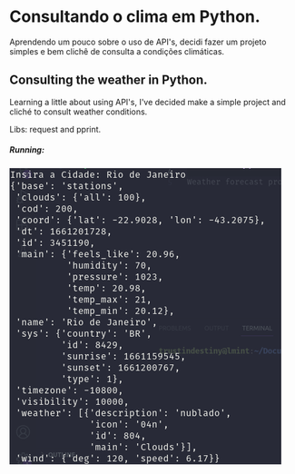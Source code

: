 <h1>Consultando o clima em Python.</h1>
Aprendendo um pouco sobre o uso de API's, decidi fazer um projeto simples e bem clichê de consulta a condições climáticas.
<h2>Consulting the weather in Python.</h2>
Learning a little about using API's, I've decided make a simple project and cliché to consult weather conditions.


Libs: request and pprint.

<h5>Running:</h5>

![Result](img/test.png)